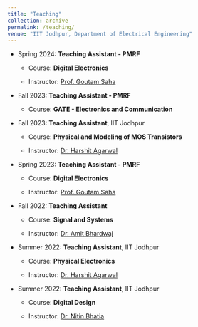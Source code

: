 ```yaml
---
title: "Teaching"
collection: archive
permalink: /teaching/
venue: "IIT Jodhpur, Department of Electrical Engineering"
---
```

* Spring 2024: **Teaching Assistant - PMRF**
 
  * Course: **Digital Electronics**

  * Instructor: [Prof. Goutam Saha](https://www.iitkgp.ac.in/department/EC/faculty/ec-gsaha)
 
* Fall 2023: **Teaching Assistant - PMRF**
 
  * Course: **GATE - Electronics and Communication**


* Fall 2023: **Teaching Assistant**, IIT Jodhpur
 
  * Course: **Physical and Modeling of MOS Transistors**

  * Instructor: [Dr. Harshit Agarwal](https://agarwalharshitblog.wordpress.com/)

* Spring 2023: **Teaching Assistant - PMRF**
 
  * Course: **Digital Electronics**

  * Instructor: [Prof. Goutam Saha](https://www.iitkgp.ac.in/department/EC/faculty/ec-gsaha)

* Fall 2022: **Teaching Assistant**
 
  * Course: **Signal and Systems**

  * Instructor: [Dr. Amit Bhardwaj](http://home.iitj.ac.in/~amitb/index.html)

* Summer 2022: **Teaching Assistant**, IIT Jodhpur
 
  * Course: **Physical Electronics**

  * Instructor: [Dr. Harshit Agarwal](https://agarwalharshitblog.wordpress.com/)
  
* Summer 2022: **Teaching Assistant**, IIT Jodhpur
 
  * Course: **Digital Design**

  * Instructor: [Dr. Nitin Bhatia](http://home.iitj.ac.in/~nitin/)
